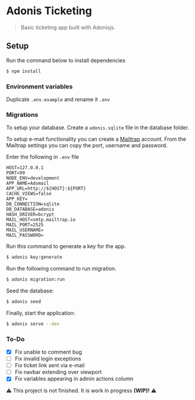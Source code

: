 # Adonis Ticketing

> Basic ticketing app built with Adonisjs.

## Setup

Run the command below to install dependencies

```bash
$ npm install
```

### Environment variables

Duplicate `.env.example` and rename it `.env`

### Migrations

To setup your database. Create a `adonis.sqlite` file in the database folder.

To setup e-mail functionality you can create a [Mailtrap](https://mailtrap.io/) account. From the Mailtrap settings you can copy the port, username and password.

Enter the following in `.env` file

```
HOST=127.0.0.1
PORT=99
NODE_ENV=development
APP_NAME=Adomail
APP_URL=http://${HOST}:${PORT}
CACHE_VIEWS=false
APP_KEY=
DB_CONNECTION=sqlite
DB_DATABASE=adonis
HASH_DRIVER=bcrypt
MAIL_HOST=smtp.mailtrap.io
MAIL_PORT=2525
MAIL_USERNAME=
MAIL_PASSWORD=
```

Run this command to generate a key for the app.

```bash
$ adonis key:generate
```

Run the following command to run migration.

```bash
$ adonis migration:run
```

Seed the database:

```bash
$ adonis seed
```

Finally, start the application:

```bash
$ adonis serve --dev
```

### To-Do

- [x] Fix unable to comment bug
- [ ] Fix invalid login exceptions
- [ ] Fix ticket link sent via e-mail
- [ ] Fix navbar extending over viewport
- [x] Fix variables appearing in admin actions column

&#9888; This project is not finished. It is work in progress **(WIP)!** &#9888;
